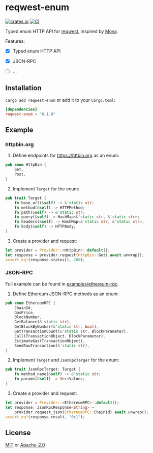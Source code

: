 # reqwest-enum
[![crates.io](https://img.shields.io/crates/v/reqwest-enum.svg)](https://crates.io/crates/reqwest-enum)
[![CI](https://github.com/hewigovens/reqwest-enum/actions/workflows/ci.yml/badge.svg)](https://github.com/hewigovens/reqwest-enum/actions/workflows/ci.yml)

Typed enum HTTP API for [reqwest](https://github.com/seanmonstar/reqwest), inspired by [Moya](https://github.com/Moya/Moya).

Features:

- [x] Typed enum HTTP API
- [x] JSON-RPC
- [ ] ...


## Installation

`cargo add reqwest-enum` or add it to your `Cargo.toml`:

```toml
[dependencies]
reqwest-enum = "0.1.0"
```

## Example

### httpbin.org

1. Define endpoints for https://httbin.org as an enum:

```rust
pub enum HttpBin {
    Get,
    Post,
}
```

2. Implement `Target` for the enum:

```rust
pub trait Target {
    fn base_url(&self) -> &'static str;
    fn method(&self) -> HTTPMethod;
    fn path(&self) -> &'static str;
    fn query(&self) -> HashMap<&'static str, &'static str>;
    fn headers(&self) -> HashMap<&'static str, &'static str>;
    fn body(&self) -> HTTPBody;
}
```

3. Create a provider and request:

```rust
let provider = Provider::<HttpBin>::default();
let response = provider.request(HttpBin::Get).await.unwrap();
assert_eq!(response.status(), 200);
```

### JSON-RPC

Full example can be found in [examples/ethereum-rpc](examples/ethereum-rpc).

1. Define Ethereum JSON-RPC methods as an enum:

```rust
pub enum EthereumRPC {
    ChainId,
    GasPrice,
    BlockNumber,
    GetBalance(&'static str),
    GetBlockByNumber(&'static str, bool),
    GetTransactionCount(&'static str, BlockParameter),
    Call(TransactionObject, BlockParameter),
    EstimateGas(TransactionObject),
    SendRawTransaction(&'static str),
}
```

2. Implement `Target` and `JsonRpcTarger` for the enum:

```rust
pub trait JsonRpcTarget: Target {
    fn method_name(&self) -> &'static str;
    fn params(&self) -> Vec<Value>;
}
```

3. Create a provider and request:

```rust
let provider = Provider::<EthereumRPC>::default();
let response: JsonRpcResponse<String> =
    provider.request_json(EthereumRPC::ChainId).await.unwrap();
assert_eq!(response.result, "0x1");
```

## License

[MIT](LICENSE-MIT) or [Apache-2.0](LICENSE-APACHE)
